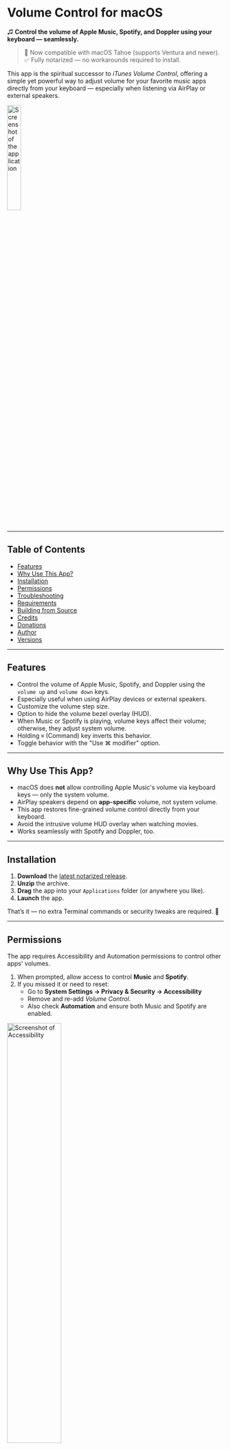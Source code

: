 # Volume Control for macOS

♫ **Control the volume of Apple Music, Spotify, and Doppler using your keyboard — seamlessly.**

> 🚀 Now compatible with macOS Tahoe (supports Ventura and newer).<br>
> ✅ Fully notarized — no workarounds required to install.

This app is the spiritual successor to _iTunes Volume Control_, offering a simple yet powerful way to adjust volume for your favorite music apps directly from your keyboard — especially when listening via AirPlay or external speakers.

<img src="Images/screenshot.jpg" alt="Screenshot of the application" width="25%">

---

## Table of Contents

- [Features](#features)
- [Why Use This App?](#why-use-this-app)
- [Installation](#installation)
- [Permissions](#permissions)
- [Troubleshooting](#troubleshooting)
- [Requirements](#requirements)
- [Building from Source](#building-from-source)
- [Credits](#credits)
- [Donations](#donations)
- [Author](#author)
- [Versions](#versions)

---

## Features

- Control the volume of Apple Music, Spotify, and Doppler using the `volume up` and `volume down` keys.
- Especially useful when using AirPlay devices or external speakers.
- Customize the volume step size.
- Option to hide the volume bezel overlay (HUD).
- When Music or Spotify is playing, volume keys affect their volume; otherwise, they adjust system volume.
- Holding `⌘` (Command) key inverts this behavior.
- Toggle behavior with the "Use ⌘ modifier" option.

---

## Why Use This App?

- macOS does **not** allow controlling Apple Music's volume via keyboard keys — only the system volume.
- AirPlay speakers depend on **app-specific** volume, not system volume.
- This app restores fine-grained volume control directly from your keyboard.
- Avoid the intrusive volume HUD overlay when watching movies.
- Works seamlessly with Spotify and Doppler, too.

---

## Installation

1. **Download** the [latest notarized release](https://raw.githubusercontent.com/alberti42/Volume-Control/main/VolumeControl.zip).
2. **Unzip** the archive.
3. **Drag** the app into your `Applications` folder (or anywhere you like).
4. **Launch** the app.

That’s it — no extra Terminal commands or security tweaks are required. 🎉

---

## Permissions

The app requires Accessibility and Automation permissions to control other apps' volumes.

1. When prompted, allow access to control **Music** and **Spotify**.
2. If you missed it or need to reset:
   - Go to **System Settings → Privacy & Security → Accessibility**
   - Remove and re-add _Volume Control_.
   - Also check **Automation** and ensure both Music and Spotify are enabled.

<img src="Images/Accessability_dark_2x.png" alt="Screenshot of Accessibility" width="50%">

<img src="Images/Automation.jpg" alt="Screenshot of Automation Permissions" width="50%">

---

## Requirements

- macOS **Ventura (13.5)** or later (Sonoma, Sequoia, Tahoe)
- Intel or Apple Silicon Macs
- Accessibility and Automation permissions granted

---

## Building from Source

If you prefer or need to compile the app yourself using Xcode, see the instructions 👉 [here](Docs/Compile.md).

---

## Credits

- Inspired by _Volume for iTunes_ by **Yogi Patel**
- Icon design by **Alexandro Rei**
- Apple Remote integration adapted from `iremotepipe` by **Steven Wittens**
- Native HUD overlay by **Benno Krauss** and reverse-engineered use of `OSDUIHelper`
- Doppler support by **Ed Wellbrook**
- Insightful discussions and support by [**waydabber**](https://github.com/waydabber) for the Liquid Glass effect for Tahoe HUD

---

## Donations

If this app improves your workflow, consider supporting development:

[<img src="Images/buy_me_coffee.png" width=300 alt="Buy Me a Coffee QR Code"/>](https://buymeacoffee.com/alberti)

Or click here: [![Buy Me a Coffee](https://img.shields.io/badge/Donate-Buy%20Me%20a%20Coffee-orange)](https://buymeacoffee.com/alberti)

---

## Author

**Andrea Alberti**
GitHub: [@alberti42](https://github.com/alberti42)

---

## Versions

You can download older versions here:

- [2.1.0](https://raw.githubusercontent.com/alberti42/Volume-Control/main/Releases/VolumeControl-v2.1.0.zip): Brought back HUD for volume indication in Tahoe.
- [2.0.1](https://raw.githubusercontent.com/alberti42/Volume-Control/main/Releases/VolumeControl-v2.0.1.zip): Fixed a bug preventing controlling volume of music players.
- [2.0.0](https://raw.githubusercontent.com/alberti42/Volume-Control/main/Releases/VolumeControl-v2.0.0.zip): Notarized and compatible with Tahoe. Many improvements under the hood.
- [1.7.7](https://raw.githubusercontent.com/alberti42/Volume-Control/main/Releases/VolumeControl-v1.7.7.zip): Added option for locking system and player volumes together.
- [1.7.6](https://raw.githubusercontent.com/alberti42/Volume-Control/main/Releases/VolumeControl-v1.7.6.zip): Fixes some bugs with the volume not reaching zero.
- [1.7.5](https://raw.githubusercontent.com/alberti42/Volume-Control/main/Releases/VolumeControl-v1.7.5.zip): Universal application compiled to run natively on both Apple Silicon and Apple Intel.
- [1.7.4](https://raw.githubusercontent.com/alberti42/Volume-Control/main/Releases/VolumeControl-v1.7.4.zip): Added support for Doppler Music Player thanks to Ed Wellbrook.
- [1.7.3](https://raw.githubusercontent.com/alberti42/Volume-Control/main/Releases/VolumeControl-v1.7.3.zip): Made acoustic feedback when changing volume more responsive. Fixed minor bugs. Switch to updates through GitHub repository.
- [1.7.2](https://raw.githubusercontent.com/alberti42/Volume-Control/main/Releases/VolumeControl-v1.7.2.zip): Fixed appearance of icon according to Monterey MacOS style.
- [1.7.0](https://raw.githubusercontent.com/alberti42/Volume-Control/main/Releases/VolumeControl-v1.7.0.zip): Changed name to Volume Control; compatibility with Big Sur; compiled for universal bundle for Apple M1 and Intel.
- [1.6.8](https://raw.githubusercontent.com/alberti42/Volume-Control/main/Releases/iTunesVolumeControl-v1.6.8.zip): Fixed a bug when switching appearance to dark mode; improved volume control with apple key modifier.
- [1.6.7](https://raw.githubusercontent.com/alberti42/Volume-Control/main/Releases/iTunesVolumeControl-v1.6.7.zip): Improved compatibility with Catalina and new Music app.
- [1.6.6](https://raw.githubusercontent.com/alberti42/Volume-Control/main/Releases/iTunesVolumeControl-v1.6.6.zip): Restored compatibility with MacOS High Sierra and subsequent versions.
- [1.6.5](https://raw.githubusercontent.com/alberti42/Volume-Control/main/Releases/iTunesVolumeControl-v1.6.5.zip): Fixed a bug to avoid launching Spotify and iTunes at start of the app, if these program are not already running.
- [1.6.4](https://raw.githubusercontent.com/alberti42/Volume-Control/main/Releases/iTunesVolumeControl-v1.6.4.zip): Fixed crash on start due to failed permissions for AppleEvents.
- [1.6.3](https://raw.githubusercontent.com/alberti42/Volume-Control/main/Releases/iTunesVolumeControl-v1.6.3.zip): Removed codesigning that was causing the app to crash when starting.
- [1.6.2](https://raw.githubusercontent.com/alberti42/Volume-Control/main/Releases/iTunesVolumeControl-v1.6.2.zip): Fixed bug preventing Spotify's volume to be controlled.
- [1.6.1](https://raw.githubusercontent.com/alberti42/Volume-Control/main/Releases/iTunesVolumeControl-v1.6.1.zip): Improved visualization of volume status using even marks.
- [1.6.0](https://raw.githubusercontent.com/alberti42/Volume-Control/main/Releases/iTunesVolumeControl-v1.6.0.zip): Able to control Spotify, iTunes, and main volume.
- [1.5.3](https://raw.githubusercontent.com/alberti42/Volume-Control/main/Releases/iTunesVolumeControl-v1.5.3.zip): Made use of Mojave's native heads-up display to show the volume status.
- [1.5.2](https://raw.githubusercontent.com/alberti42/Volume-Control/main/Releases/iTunesVolumeControl-v1.5.2.zip): Fixed compatibility with Mojave. Prior versions are no longer supported. Fixed small bug on displaying the volume level when controlling it with the Apple Remote.
- [1.5.1](https://raw.githubusercontent.com/alberti42/Volume-Control/main/Releases/iTunesVolumeControl-v1.5.1.zip): Added the compatibility with Mac OS X versions greater than OS X 10.7 (Lion).
- [1.5](https://raw.githubusercontent.com/alberti42/Volume-Control/main/Releases/iTunesVolumeControl-v1.5.zip): Added the possibility to change the increment step on the volume. Backward compatible with Mavericks and Yosemite.
- [1.4.10](https://raw.githubusercontent.com/alberti42/Volume-Control/main/Releases/iTunesVolumeControl-v1.4.10.zip): Corrected bug on repositioning the volume indicator on right position.
- [1.4.9](https://raw.githubusercontent.com/alberti42/Volume-Control/main/Releases/iTunesVolumeControl-v1.4.9.zip): Started to prepare the transition to Yosemite look.
- [1.4.8](https://raw.githubusercontent.com/alberti42/Volume-Control/main/Releases/iTunesVolumeControl-v1.4.8.zip): Updates are now signed with DSA. This improves the security, e.g., preventing man-in-the-middle attacks.
- [1.4.7](https://raw.githubusercontent.com/alberti42/Volume-Control/main/Releases/iTunesVolumeControl-v1.4.7.zip): Changed icons and graphics to be compatible with retina display.
- [1.4.6](https://raw.githubusercontent.com/alberti42/Volume-Control/main/Releases/iTunesVolumeControl-v1.4.6.zip): Added the option to hide the icon from status bar. The icon reappears temporarily (for 10 seconds) by simply restarting the application. This gives the time to change the hide behavior as desired.
- [1.4.5](https://raw.githubusercontent.com/alberti42/Volume-Control/main/Releases/iTunesVolumeControl-v1.4.5.zip): Added the option to enable/disable automatic updates occurring once a week
- [1.4.4](https://raw.githubusercontent.com/alberti42/Volume-Control/main/Releases/iTunesVolumeControl-v1.4.4.zip): Corrected two bugs: the focus remains correctly on the selected application after changing the volume; cap lock does not prevent anymore the volume to be changed.
- [1.4.3](https://raw.githubusercontent.com/alberti42/Volume-Control/main/Releases/iTunesVolumeControl-v1.4.3.zip): Corrected bug: properly hide transparent panels when animations are completed (thanks to Justin Kerr Sheckler)
- [1.4.2](https://raw.githubusercontent.com/alberti42/Volume-Control/main/Releases/iTunesVolumeControl-v1.4.2.zip): Added iTunes icon to volume indicator. Corrected bug when iTunes is busy.
- [1.4.1](https://raw.githubusercontent.com/alberti42/Volume-Control/main/Releases/iTunesVolumeControl-v1.4.1.zip): Added automatic upgrade capability.
- 1.4: Added "mute" control.
- 1.3: Added graphic overlay panel indicating the volume level.
- 1.2: Added options, load at login, use CMD modifier.
- 1.1: Controlling iTunes volume using Apple Remote.
- 1.0: Controlling iTunes volume using keyboard "volume up"/"volume down".

---

> 💡 Found a bug or want to contribute? Open an [issue](https://github.com/alberti42/Volume-Control/issues) or submit a pull request!
